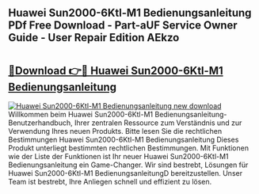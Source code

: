## Huawei Sun2000-6Ktl-M1 Bedienungsanleitung PDf Free Download - Part-aUF Service Owner Guide - User Repair Edition AEkzo

# <h2><a href="http://df4wm19.blite.top/?on=Huawei+Sun2000-6Ktl-M1+Bedienungsanleitung">🔗Download 👉🔴 Huawei Sun2000-6Ktl-M1 Bedienungsanleitung</a></h2>

[![Huawei Sun2000-6Ktl-M1 Bedienungsanleitung new download](https://i.imgur.com/lujVjoI.png)](http://df4wm19.blite.top/?on=Huawei+Sun2000-6Ktl-M1+Bedienungsanleitung)
Willkommen beim Huawei Sun2000-6Ktl-M1 Bedienungsanleitung-Benutzerhandbuch, Ihrer zentralen Ressource zum Verständnis und zur Verwendung Ihres neuen Produkts. Bitte lesen Sie die rechtlichen Bestimmungen Huawei Sun2000-6Ktl-M1 Bedienungsanleitung Dieses Produkt unterliegt bestimmten rechtlichen Bestimmungen. Mit Funktionen wie der Liste der Funktionen ist Ihr neuer Huawei Sun2000-6Ktl-M1 Bedienungsanleitung ein Game-Changer. Wir sind bestrebt, Lösungen für Huawei Sun2000-6Ktl-M1 BedienungsanleitungD bereitzustellen. Unser Team ist bestrebt, Ihre Anliegen schnell und effizient zu lösen.
